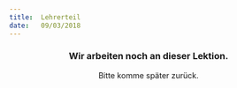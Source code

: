 ```yaml
---
title:  Lehrerteil
date:   09/03/2018
---
```


### <center>Wir arbeiten noch an dieser Lektion.</center>
<center>Bitte komme später zurück.</center>